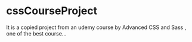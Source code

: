 # cssCourseProject

It is a copied project from an udemy course by Advanced CSS and Sass , one of the best course...
